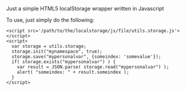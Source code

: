 Just a simple HTML5 localStorage wrapper written in Javascript

To use, just simply do the following:

	<script src='/path/to/the/localstorage/js/file/utils.storage.js'></script>
	<script>
  	  var storage = utils.storage;
	  storage.init("mynamespace", true);
	  storage.save("mypersonalvar", {someindex: 'somevalue'});
	  if( storage.exists("mypersonalvar") ) {
	    var result = JSON.parse( storage.read("mypersonalvar") );
	    alert( "someindex: " + result.someindex );
	  }
	</script>
